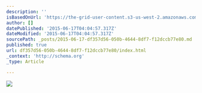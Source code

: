 ```yaml
---
description: ''
isBasedOnUrl: 'https://the-grid-user-content.s3-us-west-2.amazonaws.com/80ba98d1-12f7-4781-9b86-1d24b52fd294.png'
author: []
datePublished: '2015-06-17T04:04:57.317Z'
dateModified: '2015-06-17T04:04:57.317Z'
sourcePath: _posts/2015-06-17-df357d56-050b-4644-8df7-f12dccb77e80.md
published: true
url: df357d56-050b-4644-8df7-f12dccb77e80/index.html
_context: 'http://schema.org'
_type: Article

---
```

![](https://the-grid-user-content.s3-us-west-2.amazonaws.com/80ba98d1-12f7-4781-9b86-1d24b52fd294.png)